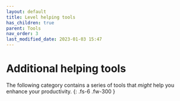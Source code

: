 ```yaml
---
layout: default
title: Level helping tools
has_children: true
parent: Tools
nav_order: 3
last_modified_date: 2023-01-03 15:47
---
```


# Additional helping tools

The following category contains a series of tools that *might* help you enhance your productivity.
{: .fs-6 .fw-300 }